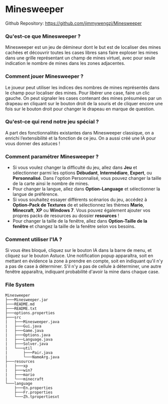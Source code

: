 # Minesweeper
Github Repository: <https://github.com/jimmywengzj/Minesweeper>

### Qu'est-ce que Minesweeper ?
Minesweeper est un jeu de démineur dont le but est de localiser des mines cachées et découvrir toutes les cases libres sans faire exploser les mines dans une grille représentant un champ de mines virtuel, avec pour seule indication le nombre de mines dans les zones adjacentes. 

### Comment jouer Minesweeper ?
Le joueur peut utiliser les indices des nombres de mines représentés dans le champ pour localiser des mines. Pour libérer une case, faire un clic gauche. On peut signaler les cases contenant des mines présumées par un drapeau en cliquant sur le bouton droit de la souris et de cliquer encore une fois sur le bouton droit pour changer le drapeau en marque de question. 

### Qu'est-ce qui rend notre jeu spécial ?
A part des fonctionnalités existantes dans Minesweeper classique, on a enrichi l’extensibilité et la fonction de ce jeu. On a aussi créé une IA pour vous donner des astuces !

### Comment paramétrer Minesweeper ?
  * Si vous voulez changer la difficulté du jeu, allez dans **Jeu** et sélectionner parmi les options **Débudant**, **Intermédiare**, **Expert**, ou **Personnalisé**. Dans l'option Personnalisé, vous pouvez changer la taille de la carte ainsi le nombre de mines.
  * Pour changer la langue, allez dans **Option-Language** et sélectionner la langue de préférence.
  * Si vous souhaitez essayer différents scénarios du jeu, accédez à **Option-Pack de Textures** de et sélectionnez les thèmes **Mario**, **Minecraft**, **XP** ou **Windows 7**. Vous pouvez également ajouter vos propres packs de resources au dossier **resources** !
  * Pour changer la taille de la fenêtre, allez dans **Option-Taille de la fenêtre** et changez la taille de la fenêtre selon vos besoins.

### Comment utiliser l'IA ?
Si vous êtes bloqué, cliquez sur le bouton IA dans la barre de menu, et cliquez sur le bouton Astuce. Une notification popup apparaîtra, soit en mettant en évidence la zone à prendre en compte, soit en indiquant qu'il n'y a pas de case à déterminer. S'il n'y a pas de cellule à déterminer, une autre fenêtre apparaîtra, indiquant probabilité d'avoir la mine dans chaque case.  

### File System
```
Minesweeper
├───Minesweeper.jar
├───README.md
├───README.txt
├───options.properties
├───src
|   ├───Minesweeper.java
|   ├───Gui.java
|   ├───Game.java
|   ├───Options.java
|   ├───Language.java
|   ├───Solver.java
|   └───util
|       ├───Pair.java
|       └───NameArg.java
├───resources
|   ├───xp
|   ├───win7
|   ├───mario
|   └───minecraft
└───language
    ├───En.properties
    ├───Fr.properties
    └───Zh.tpropertiesxt
```
